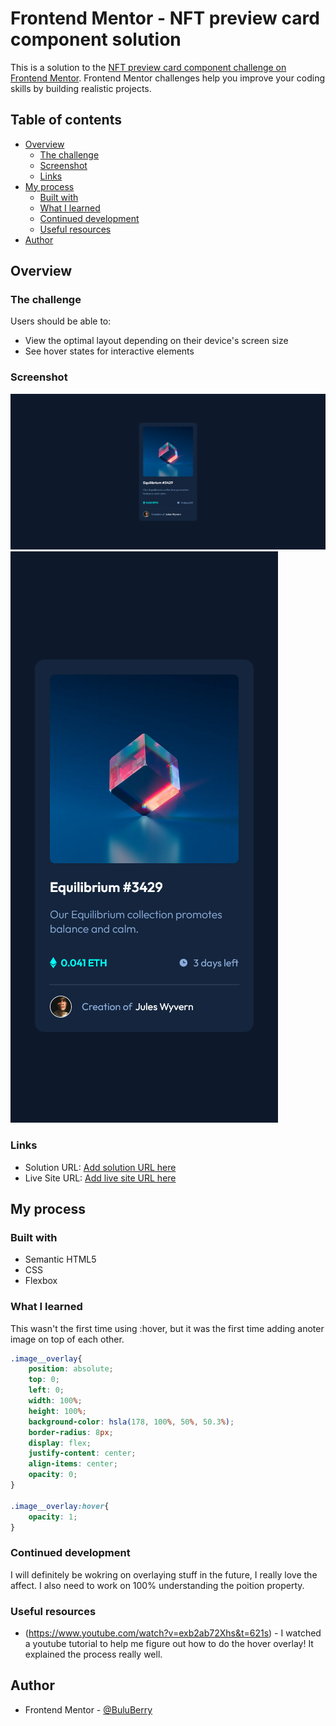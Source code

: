 # Frontend Mentor - NFT preview card component solution

This is a solution to the [NFT preview card component challenge on Frontend Mentor](https://www.frontendmentor.io/challenges/nft-preview-card-component-SbdUL_w0U). Frontend Mentor challenges help you improve your coding skills by building realistic projects. 

## Table of contents

- [Overview](#overview)
  - [The challenge](#the-challenge)
  - [Screenshot](#screenshot)
  - [Links](#links)
- [My process](#my-process)
  - [Built with](#built-with)
  - [What I learned](#what-i-learned)
  - [Continued development](#continued-development)
  - [Useful resources](#useful-resources)
- [Author](#author)

## Overview

### The challenge

Users should be able to:

- View the optimal layout depending on their device's screen size
- See hover states for interactive elements

### Screenshot

![](./assets/design/Frontend%20Mentor%20NFT%20preview%20card%20component.png)
![](./assets/design/Frontend%20Mentor%20NFT%20preview%20card%20component-mobile.png)


### Links

- Solution URL: [Add solution URL here](https://your-solution-url.com)
- Live Site URL: [Add live site URL here](https://your-live-site-url.com)

## My process

### Built with

- Semantic HTML5
- CSS
- Flexbox

### What I learned

This wasn't the first time using :hover, but it was the first time adding anoter image on top of each other. 



```css
.image__overlay{
    position: absolute;
    top: 0;
    left: 0;
    width: 100%;
    height: 100%;
    background-color: hsla(178, 100%, 50%, 50.3%);
    border-radius: 8px;
    display: flex;
    justify-content: center;
    align-items: center;
    opacity: 0;
}

.image__overlay:hover{
    opacity: 1;
}
```


### Continued development

I will definitely be wokring on overlaying stuff in the future, I really love the affect. I also need to work on 100% understanding the poition property. 
### Useful resources

- (https://www.youtube.com/watch?v=exb2ab72Xhs&t=621s) - I watched a youtube tutorial to help me figure out how to do the hover overlay! It explained the process really well. 


## Author

- Frontend Mentor - [@BuluBerry](https://www.frontendmentor.io/profile/BuluBerry)
